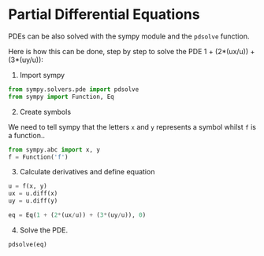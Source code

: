<script type="text/x-mathjax-config">
  MathJax.Hub.Config({
    tex2jax: {
      inlineMath: [ ['$','$'], ["\\(","\\)"] ],
      processEscapes: true
    }
  });
</script>

<script type="text/javascript" async
  src="https://cdnjs.cloudflare.com/ajax/libs/mathjax/2.7.5/MathJax.js?config=TeX-MML-AM_CHTML">
</script>

# Partial Differential Equations

PDEs can be also solved with the sympy module and the `pdsolve` function.

Here is how this can be done, step by step to solve the PDE 1 + (2*(ux/u)) + (3*(uy/u)):

1. Import sympy

```python
from sympy.solvers.pde import pdsolve
from sympy import Function, Eq
```

2. Create symbols

We need to tell sympy that the letters `x` and `y` represents a symbol whilst `f` is a function..

```python
from sympy.abc import x, y
f = Function('f')
```

3. Calculate derivatives and define equation

```python
u = f(x, y)
ux = u.diff(x)
uy = u.diff(y)

eq = Eq(1 + (2*(ux/u)) + (3*(uy/u)), 0)
```

4. Solve the PDE.

```python
pdsolve(eq)
```